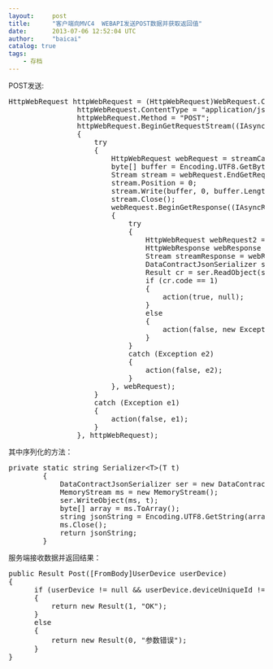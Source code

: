 ```yaml
---
layout:     post
title:      "客户端向MVC4  WEBAPI发送POST数据并获取返回值"
date:       2013-07-06 12:52:04 UTC
author:     "baicai"
catalog: true
tags:
    - 存档
---
```


<p>
	POST发送:
</p>
<pre class="prettyprint lang-cs">HttpWebRequest httpWebRequest = (HttpWebRequest)WebRequest.Create(new Uri(PostInitUrl));
                httpWebRequest.ContentType = "application/json; charset=utf-8";
                httpWebRequest.Method = "POST";
                httpWebRequest.BeginGetRequestStream((IAsyncResult streamCallback) =&gt;
                {
                    try
                    {
                        HttpWebRequest webRequest = streamCallback.AsyncState as HttpWebRequest;
                        byte[] buffer = Encoding.UTF8.GetBytes(Serializer&lt;UserDevice&gt;(ud));
                        Stream stream = webRequest.EndGetRequestStream(streamCallback);
                        stream.Position = 0;
                        stream.Write(buffer, 0, buffer.Length);
                        stream.Close();
                        webRequest.BeginGetResponse((IAsyncResult responseCallback) =&gt;
                        {
                            try
                            {
                                HttpWebRequest webRequest2 = responseCallback.AsyncState as HttpWebRequest;
                                HttpWebResponse webResponse = (HttpWebResponse)webRequest2.EndGetResponse(responseCallback);
                                Stream streamResponse = webResponse.GetResponseStream();
                                DataContractJsonSerializer ser = new DataContractJsonSerializer(typeof(Result));
                                Result cr = ser.ReadObject(streamResponse) as Result;
                                if (cr.code == 1)
                                {
                                    action(true, null);
                                }
                                else
                                {
                                    action(false, new Exception(cr.msg));
                                }
                            }
                            catch (Exception e2)
                            {
                                action(false, e2);
                            }
                        }, webRequest);
                    }
                    catch (Exception e1)
                    {
                        action(false, e1);
                    }
                }, httpWebRequest);</pre>
<p>
	其中序列化的方法：
</p>
<pre class="prettyprint lang-cs">private static string Serializer&lt;T&gt;(T t)
        {
            DataContractJsonSerializer ser = new DataContractJsonSerializer(typeof(T));
            MemoryStream ms = new MemoryStream();
            ser.WriteObject(ms, t);
            byte[] array = ms.ToArray();
            string jsonString = Encoding.UTF8.GetString(array, 0, array.Length);
            ms.Close();
            return jsonString;
        }</pre>
<p>
	服务端接收数据并返回结果：
</p>
<pre class="prettyprint lang-cs">public Result Post([FromBody]UserDevice userDevice)
{
      if (userDevice != null &amp;&amp; userDevice.deviceUniqueId != null)
      {
          return new Result(1, "OK");
      }
      else
      {
          return new Result(0, "参数错误");
      }
}</pre>
<p>
	&nbsp;
</p>